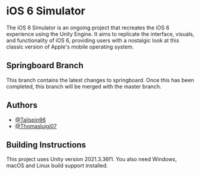 # iOS 6 Simulator

The iOS 6 Simulator is an ongoing project that recreates the iOS 6 experience using the Unity Engine. It aims to replicate the interface, visuals, and functionality of iOS 6, providing users with a nostalgic look at this classic version of Apple's mobile operating system.

## Springboard Branch

This branch contains the latest changes to springboard. Once this has been completed, this branch will be merged with the master branch.

## Authors

- [@Tailspin96](https://www.youtube.com/@Tailspin96-ff1jb)
- [@Thomasluigi07](https://www.youtube.com/@Thomasluigi07)

## Building Instructions

This project uses Unity version 2021.3.36f1. You also need Windows, macOS and Linux build support installed.
